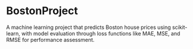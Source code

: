 # BostonProject
A machine learning project that predicts Boston house prices using scikit-learn, with model evaluation through loss functions like MAE, MSE, and RMSE for performance assessment.
